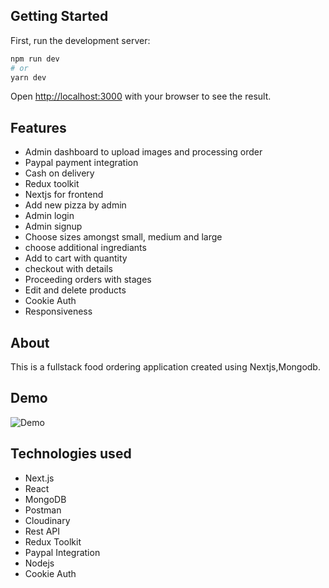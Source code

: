 
## Getting Started

First, run the development server:

```bash
npm run dev
# or
yarn dev
```

Open [http://localhost:3000](http://localhost:3000) with your browser to see the result.

## Features
* Admin dashboard to upload images and processing order
* Paypal payment integration
* Cash on delivery
* Redux toolkit
* Nextjs for frontend
* Add new pizza by admin
* Admin login
* Admin signup
* Choose sizes amongst small, medium and large
* choose additional ingrediants
* Add to cart with quantity
* checkout with details
* Proceeding orders with stages
* Edit and delete products
* Cookie Auth
* Responsiveness

## About 
This is a fullstack food ordering application created using Nextjs,Mongodb.

## Demo
![Demo](pizza.gif)
## Technologies used
* Next.js
* React
* MongoDB
* Postman
* Cloudinary
* Rest API
* Redux Toolkit
* Paypal Integration
* Nodejs
* Cookie Auth



